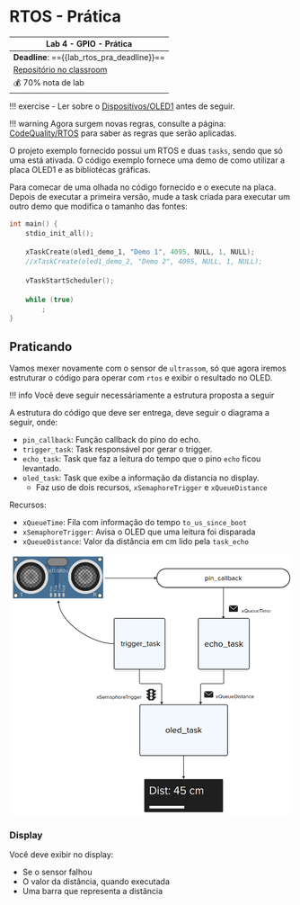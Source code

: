 # RTOS - Prática

| Lab 4 - GPIO - Prática                                 |
|--------------------------------------------------------|
| **Deadline**: =={{lab_rtos_pra_deadline}}==            |
| [Repositório no classroom]({{lab_rtos_pra_classroom}}) |
| 💰 70% nota de lab                                     |

!!! exercise
    - Ler sobre o [Dispositivos/OLED1](/site/dispositivos/oled1) antes de seguir.
    
!!! warning
    Agora surgem novas regras, consulte a página: [CodeQuality/RTOS](site/CodeQuality/rtos) para saber as regras que serão aplicadas.
    
O projeto exemplo fornecido possui um RTOS e duas `tasks`, sendo que só uma está ativada. O código exemplo fornece uma demo de como utilizar a placa OLED1 e as bibliotécas gráficas.

Para comecar de uma olhada no código fornecido e o execute na placa. Depois de executar a primeira versão, mude a task criada para executar um outro demo que modifica o tamanho das fontes:

```c
int main() {
    stdio_init_all();

    xTaskCreate(oled1_demo_1, "Demo 1", 4095, NULL, 1, NULL);
    //xTaskCreate(oled1_demo_2, "Demo 2", 4095, NULL, 1, NULL);

    vTaskStartScheduler();

    while (true)
        ;
}
```

## Praticando

Vamos mexer novamente com o sensor de `ultrassom`, só que agora iremos estruturar o código para operar com `rtos` e exibir o resultado no OLED. 

!!! info
    Você deve seguir necessáriamente a estrutura proposta a seguir

A estrutura do código que deve ser entrega, deve seguir o diagrama a seguir, onde:

- `pin_callback`: Função callback do pino do echo.
- `trigger_task`: Task responsável por gerar o trigger.
- `echo_task`: Task que faz a leitura do tempo que o pino `echo` ficou levantado.
- `oled_task`: Task que exibe a informação da distancia no display.
    - Faz uso de dois recursos, `xSemaphoreTrigger` e `xQueueDistance`

Recursos:
    
- `xQueueTime`: Fila com informação do tempo `to_us_since_boot`
- `xSemaphoreTrigger`: Avisa o OLED que uma leitura foi disparada
- `xQueueDistance`: Valor da distância em cm lido pela `task_echo`

![](imgs/lab-rtos-pra.png)

### Display

Você deve exibir no display:

- Se o sensor falhou
- O valor da distância, quando executada
- Uma barra que representa a distância

